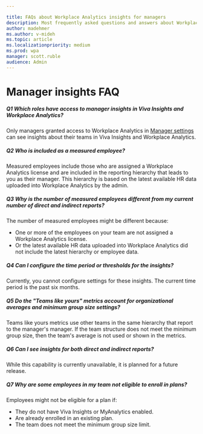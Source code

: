 ```yaml
---

title: FAQs about Workplace Analytics insights for managers
description: Most frequently asked questions and answers about Workplace Analytics manager insights
author: madehmer
ms.author: v-mideh
ms.topic: article
ms.localizationpriority: medium 
ms.prod: wpa
manager: scott.ruble
audience: Admin
---
```


# Manager insights FAQ

##### Q1 Which roles have access to manager insights in Viva Insights and Workplace Analytics?

Only managers granted access to Workplace Analytics in [Manager settings](../use/manager-settings.md) can see insights about their teams in Viva Insights and Workplace Analytics.

##### Q2 Who is included as a measured employee?

Measured employees include those who are assigned a Workplace Analytics license and are included in the reporting hierarchy that leads to you as their manager. This hierarchy is based on the latest available HR data uploaded into Workplace Analytics by the admin.

##### Q3 Why is the number of measured employees different from my current number of direct and indirect reports?

The number of measured employees might be different because:

* One or more of the employees on your team are not assigned a Workplace Analytics license.
* Or the latest available HR data uploaded into Workplace Analytics did not include the latest hierarchy or employee data.

##### Q4 Can I configure the time period or thresholds for the insights?

Currently, you cannot configure settings for these insights. The current time period is the past six months.

##### Q5 Do the "Teams like yours" metrics account for organizational averages and minimum group size settings?

Teams like yours metrics use other teams in the same hierarchy that report to the manager's manager. If the team structure does not meet the minimum group size, then the team's average is not used or shown in the metrics.

##### Q6 Can I see insights for both direct and indirect reports?

While this capability is currently unavailable, it is planned for a future release.

##### Q7 Why are some employees in my team not eligible to enroll in plans?

Employees might not be eligible for a plan if:

* They do not have Viva Insights or MyAnalytics enabled.
* Are already enrolled in an existing plan.
* The team does not meet the minimum group size limit.
